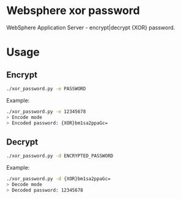 # Websphere xor password

WebSphere Application Server - encrypt|decrypt {XOR} password.

# Usage

## Encrypt

```bash
./xor_password.py -e PASSWORD
```

Example:
```bash
./xor_password.py -e 12345678
> Encode mode
> Encoded password: {XOR}bm1sa2ppaGc=
```

## Decrypt

```bash
./xor_password.py -d ENCRYPTED_PASSWORD
```

Example:
```bash
./xor_password.py -d {XOR}bm1sa2ppaGc=
> Decode mode
> Decoded password: 12345678
```